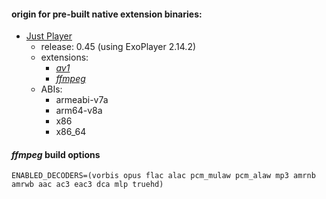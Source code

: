 #### origin for pre-built native extension binaries:

* [Just Player](https://github.com/moneytoo/Player/tree/v0.45/app/libs)
  - release: 0.45 (using ExoPlayer 2.14.2)
  - extensions:
    * [_av1_](https://github.com/moneytoo/Player/raw/v0.45/app/libs/extension-av1-release.aar)
    * [_ffmpeg_](https://github.com/moneytoo/Player/raw/v0.45/app/libs/extension-ffmpeg-release.aar)
  - ABIs:
    * armeabi-v7a
    * arm64-v8a
    * x86
    * x86_64

#### _ffmpeg_ build options

```
ENABLED_DECODERS=(vorbis opus flac alac pcm_mulaw pcm_alaw mp3 amrnb amrwb aac ac3 eac3 dca mlp truehd)
```
